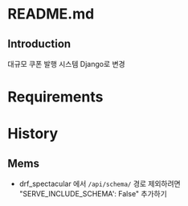 # README.md

## Introduction

대규모 쿠폰 발행 시스템 Django로 변경

# Requirements

# History

## Mems

- drf_spectacular 에서 `/api/schema/` 경로 제외하려면 "SERVE_INCLUDE_SCHEMA': False" 추가하기